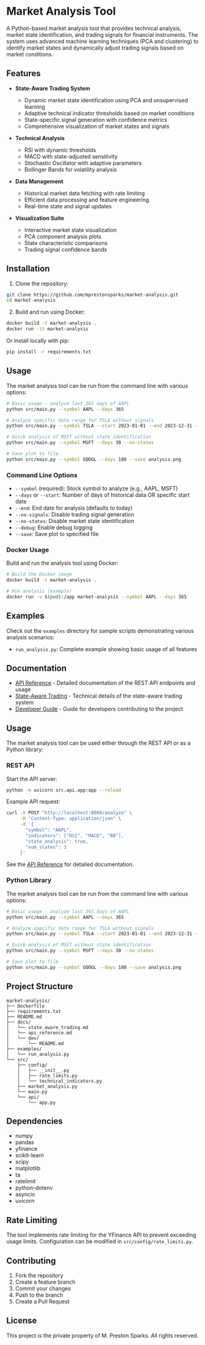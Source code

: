 # Market Analysis Tool

A Python-based market analysis tool that provides technical analysis, market state identification, and trading signals for financial instruments. The system uses advanced machine learning techniques (PCA and clustering) to identify market states and dynamically adjust trading signals based on market conditions.

## Features

- **State-Aware Trading System**
  - Dynamic market state identification using PCA and unsupervised learning
  - Adaptive technical indicator thresholds based on market conditions
  - State-specific signal generation with confidence metrics
  - Comprehensive visualization of market states and signals

- **Technical Analysis**
  - RSI with dynamic thresholds
  - MACD with state-adjusted sensitivity
  - Stochastic Oscillator with adaptive parameters
  - Bollinger Bands for volatility analysis

- **Data Management**
  - Historical market data fetching with rate limiting
  - Efficient data processing and feature engineering
  - Real-time state and signal updates

- **Visualization Suite**
  - Interactive market state visualization
  - PCA component analysis plots
  - State characteristic comparisons
  - Trading signal confidence bands

## Installation

1. Clone the repository:
```bash
git clone https://github.com/mprestonsparks/market-analysis.git
cd market-analysis
```

2. Build and run using Docker:
```bash
docker build -t market-analysis .
docker run -it market-analysis
```

Or install locally with pip:
```bash
pip install -r requirements.txt
```

## Usage

The market analysis tool can be run from the command line with various options:

```bash
# Basic usage - analyze last 365 days of AAPL
python src/main.py --symbol AAPL --days 365

# Analyze specific date range for TSLA without signals
python src/main.py --symbol TSLA --start 2023-01-01 --end 2023-12-31 --no-signals

# Quick analysis of MSFT without state identification
python src/main.py --symbol MSFT --days 30 --no-states

# Save plot to file
python src/main.py --symbol GOOGL --days 180 --save analysis.png
```

### Command Line Options

- `--symbol` (required): Stock symbol to analyze (e.g., AAPL, MSFT)
- `--days` or `--start`: Number of days of historical data OR specific start date
- `--end`: End date for analysis (defaults to today)
- `--no-signals`: Disable trading signal generation
- `--no-states`: Disable market state identification
- `--debug`: Enable debug logging
- `--save`: Save plot to specified file

### Docker Usage

Build and run the analysis tool using Docker:

```bash
# Build the Docker image
docker build -t market-analysis .

# Run analysis (example)
docker run -v $(pwd):/app market-analysis --symbol AAPL --days 365
```

## Examples

Check out the `examples` directory for sample scripts demonstrating various analysis scenarios:

- `run_analysis.py`: Complete example showing basic usage of all features

## Documentation

- [API Reference](docs/api_reference.md) - Detailed documentation of the REST API endpoints and usage
- [State-Aware Trading](docs/state_aware_trading.md) - Technical details of the state-aware trading system
- [Developer Guide](docs/dev/README.md) - Guide for developers contributing to the project

## Usage

The market analysis tool can be used either through the REST API or as a Python library:

### REST API

Start the API server:
```bash
python -m uvicorn src.api.app:app --reload
```

Example API request:
```bash
curl -X POST "http://localhost:8000/analyze" \
     -H "Content-Type: application/json" \
     -d '{
       "symbol": "AAPL",
       "indicators": ["RSI", "MACD", "BB"],
       "state_analysis": true,
       "num_states": 3
     }'
```

See the [API Reference](docs/api_reference.md) for detailed documentation.

### Python Library

The market analysis tool can be run from the command line with various options:

```bash
# Basic usage - analyze last 365 days of AAPL
python src/main.py --symbol AAPL --days 365

# Analyze specific date range for TSLA without signals
python src/main.py --symbol TSLA --start 2023-01-01 --end 2023-12-31 --no-signals

# Quick analysis of MSFT without state identification
python src/main.py --symbol MSFT --days 30 --no-states

# Save plot to file
python src/main.py --symbol GOOGL --days 180 --save analysis.png
```

## Project Structure

```
market-analysis/
├── Dockerfile
├── requirements.txt
├── README.md
├── docs/
│   └── state_aware_trading.md
│   └── api_reference.md
│   └── dev/
│       └── README.md
├── examples/
│   └── run_analysis.py
└── src/
    ├── config/
    │   ├── __init__.py
    │   ├── rate_limits.py
    │   └── technical_indicators.py
    ├── market_analysis.py
    └── main.py
    └── api/
        └── app.py
```

## Dependencies

- numpy
- pandas
- yfinance
- scikit-learn
- scipy
- matplotlib
- ta
- ratelimit
- python-dotenv
- asyncio
- uvicorn

## Rate Limiting

The tool implements rate limiting for the YFinance API to prevent exceeding usage limits. Configuration can be modified in `src/config/rate_limits.py`.

## Contributing

1. Fork the repository
2. Create a feature branch
3. Commit your changes
4. Push to the branch
5. Create a Pull Request

## License

This project is the private property of M. Preston Sparks. All rights reserved.
